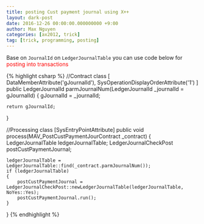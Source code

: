 ```yaml
---
title: posting Cust payment journal using X++
layout: dark-post
date: 2016-12-26 00:00:00.000000000 +9:00
author: Max Nguyen
categories: [ax2012, trick]
tag: [trick, programming, posting]
---
```


Base on `JournalId` on `LedgerJournalTable` you can use code below for <span style="color: red">posting into transactions</span>

{% highlight csharp %}
//Contract class
[
    DataMemberAttribute('gJournalId'),
    SysOperationDisplayOrderAttribute('1')
]
public LedgerJournalId parmJournalNum(LedgerJournalId _journalId = gJournalId)
{
    gJournalId = _journalId;

    return gJournalId;
}

//Processing class
[SysEntryPointAttribute]
public void process(MAV_PostCustPaymentJourContract _contract)
{
    LedgerJournalTable      ledgerJournalTable;
    LedgerJournalCheckPost  postCustPaymentJournal;

    ledgerJournalTable = LedgerJournalTable::find(_contract.parmJournalNum());
    if (ledgerJournalTable)
    {
        postCustPaymentJournal = LedgerJournalCheckPost::newLedgerJournalTable(ledgerJournalTable, NoYes::Yes);
        postCustPaymentJournal.run();
    }
}
{% endhighlight %}